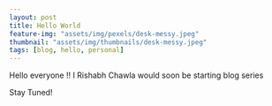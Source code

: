 ```yaml
---
layout: post
title: Hello World
feature-img: "assets/img/pexels/desk-messy.jpeg"
thumbnail: "assets/img/thumbnails/desk-messy.jpeg"
tags: [blog, hello, personal]
---
```


Hello everyone !!
I Rishabh Chawla would soon be starting blog series

Stay Tuned!

